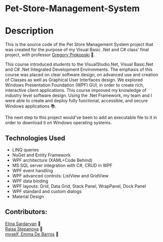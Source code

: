 # Pet-Store-Management-System
# Description


This is the source code of the Pet Store Management System project that was created for the purpose of my Visual Basic .Net and C# class' final project, with professor [Gregory Prokopski](https://www.linkedin.com/in/prokopski/) 🔗.

This course introduced students to the VisualStudio.Net, Visual Basic.Net and C# .Net Integrated Development Environments. The emphasis of this course was placed on clear software design, on advanced use and creation of Classes as well as Graphical User Interfaces design. We explored Windows Presentation Foundation (WPF) GUI, in order to create rich, interactive client applications. This course improved my knowledge of industry level software design. Using the .Net Framework, my team and I were able to create and deploy fully functional, accessible, and secure Windows applications 📚.

The next step to this project would've been to add an executable file to it in order to download it on Windows operating systems.

## Technologies Used

* LINQ queries
* NuGet and Entity Framework
* WPF architecture (XAML+Code Behind) 
* MS SQL server integration with C#, CRUD in WPF
* WPF event handling 
* WPF advanced controls: ListView and GridView
* WPF data binding
* WPF layouts: Grid, Data Grid, Stack Panel, WrapPanel, Dock Panel
* WPF standard and custom dialogs
* Material Design

## Contributors:
[Elina Sardaryan](https://www.linkedin.com/in/elina-sardaryan/) 🔗   
[Raisa Stepanova](https://www.linkedin.com/in/raisa-stepanova-timina-0b711a202/) 🔗   
[myself, Emma De Barros](https://www.linkedin.com/in/emma-de-barros/) 🔗
